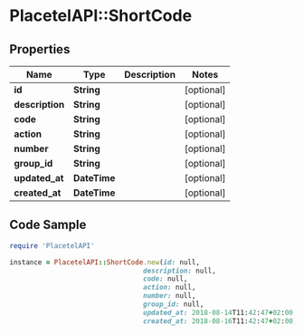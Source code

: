 # PlacetelAPI::ShortCode

## Properties

Name | Type | Description | Notes
------------ | ------------- | ------------- | -------------
**id** | **String** |  | [optional] 
**description** | **String** |  | [optional] 
**code** | **String** |  | [optional] 
**action** | **String** |  | [optional] 
**number** | **String** |  | [optional] 
**group_id** | **String** |  | [optional] 
**updated_at** | **DateTime** |  | [optional] 
**created_at** | **DateTime** |  | [optional] 

## Code Sample

```ruby
require 'PlacetelAPI'

instance = PlacetelAPI::ShortCode.new(id: null,
                                 description: null,
                                 code: null,
                                 action: null,
                                 number: null,
                                 group_id: null,
                                 updated_at: 2018-08-14T11:42:47+02:00,
                                 created_at: 2018-08-16T11:42:47+02:00)
```


